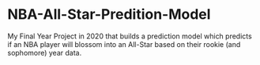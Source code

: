 # NBA-All-Star-Predition-Model
My Final Year Project in 2020 that builds a prediction model which predicts if an NBA player will blossom into an All-Star based on their rookie (and sophomore) year data.

